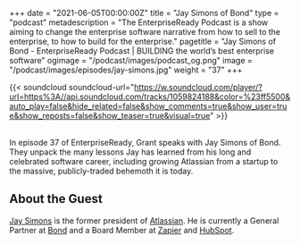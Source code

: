 +++
date = "2021-06-05T00:00:00Z"
title = "Jay Simons of Bond"
type = "podcast"
metadescription = "The EnterpriseReady Podcast is a show aiming to change the enterprise software narrative from how to sell to the enterprise, to how to build for the enterprise."
pagetitle = "Jay Simons of Bond - EnterpriseReady Podcast | BUILDING the world’s best enterprise software"
ogimage = "/podcast/images/podcast_og.png"
image = "/podcast/images/episodes/jay-simons.jpg"
weight = "37"
+++

{{< soundcloud soundcloud-url="https://w.soundcloud.com/player/?url=https%3A//api.soundcloud.com/tracks/1059824188&color=%23ff5500&auto_play=false&hide_related=false&show_comments=true&show_user=true&show_reposts=false&show_teaser=true&visual=true" >}}

\
In episode 37 of EnterpriseReady, Grant speaks with Jay Simons of Bond. They unpack the many lessons Jay has learned from his long and celebrated software career, including growing Atlassian from a startup to the massive, publicly-traded behemoth it is today. 

## About the Guest 

[Jay Simons](https://twitter.com/jaysimons) is the former president of [Atlassian](https://www.atlassian.com/). He is currently a General Partner at [Bond](https://www.bondcap.com/) and a Board Member at [Zapier](https://zapier.com/) and [HubSpot](https://www.hubspot.com/).